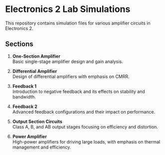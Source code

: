 # Electronics 2 Lab Simulations

This repository contains simulation files for various amplifier circuits in Electronics 2.

## Sections

1. **One-Section Amplifier**  
   Basic single-stage amplifier design and gain analysis.

2. **Differential Amplifier**  
   Design of differential amplifiers with emphasis on CMRR.

3. **Feedback 1**  
   Introduction to negative feedback and its effects on stability and bandwidth.

4. **Feedback 2**  
   Advanced feedback configurations and their impact on performance.

5. **Output Section Circuits**  
   Class A, B, and AB output stages focusing on efficiency and distortion.

6. **Power Amplifier**  
   High-power amplifiers for driving large loads, with emphasis on thermal management and efficiency.
